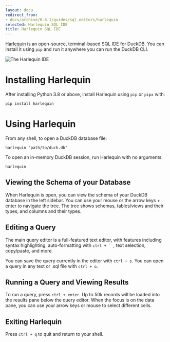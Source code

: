 ```yaml
---
layout: docu
redirect_from:
- docs/archive/0.8.1/guides/sql_editors/harlequin
selected: Harlequin SQL IDE
title: Harlequin SQL IDE
---
```


[Harlequin](https://github.com/tconbeer/harlequin) is an open-source, terminal-based SQL IDE for DuckDB. You can install it using `pip` and run it anywhere you can run the DuckDB CLI.

![The Harlequin IDE](/images/guides/harlequin.png)

# Installing Harlequin

After installing Python 3.8 or above, install Harlequin using `pip` or `pipx` with:

```batch
pip install harlequin
```

# Using Harlequin

From any shell, to open a DuckDB database file:

```batch
harlequin "path/to/duck.db"
```

To open an in-memory DuckDB session, run Harlequin with no arguments:

```batch
harlequin
```

## Viewing the Schema of your Database

When Harlequin is open, you can view the schema of your DuckDB database in the left sidebar. You can use your mouse or the arrow keys + enter to navigate the tree. The tree shows schemas, tables/views and their types, and columns and their types.

## Editing a Query

The main query editor is a full-featured text editor, with features including syntax highlighting, auto-formatting with ``ctrl + ` ``, text selection, copy/paste, and more.

You can save the query currently in the editor with `ctrl + s`. You can open a query in any text or .sql file with `ctrl + o`.

## Running a Query and Viewing Results

To run a query, press `ctrl + enter`. Up to 50k records will be loaded into the results pane below the query editor. When the focus is on the data pane, you can use your arrow keys or mouse to select different cells.

## Exiting Harlequin

Press `ctrl + q` to quit and return to your shell.